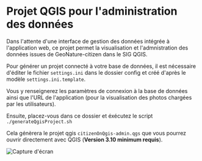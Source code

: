# Projet QGIS pour l'administration des données

Dans l'attente d'une interface de gestion des données intégrée à l'application web, ce projet permet la visualisation et l'admnistration des données issues de GeoNature-citizen dans le SIG QGIS.

Pour générer un projet connecté à votre base de données, il est nécessaire d'éditer le fichier `settings.ini` dans le dossier config et créé d'après le modèle `settings.ini.template`.

Vous y renseignerez les paramètres de connexion à la base de données ainsi que l'URL de l'application (pour la visualisation des photos chargées par les utilisateurs).

Ensuite, placez-vous dans ce dossier et éxécutez le script `./generateQgisProject.sh`

Cela génèrera le projet qgis `citizenOnQgis-admin.qgs` que vous pourrez ouvrir directement avec QGIS (**Version 3.10 minimum requis**).

![Capture d'écran](screenshot.png)
